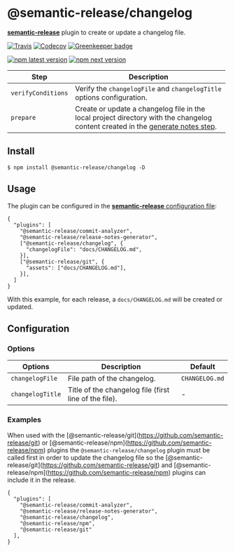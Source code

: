 <span class="citation" data-cites="semantic-release/changelog">@semantic-release/changelog</span>
=================================================================================================

[**semantic-release**](https://github.com/semantic-release/semantic-release) plugin to create or update a changelog file.

[![Travis](https://img.shields.io/travis/semantic-release/changelog.svg)](https://travis-ci.org/semantic-release/changelog) [![Codecov](https://img.shields.io/codecov/c/github/semantic-release/changelog.svg)](https://codecov.io/gh/semantic-release/changelog) [![Greenkeeper badge](https://badges.greenkeeper.io/semantic-release/changelog.svg)](https://greenkeeper.io/)

[![npm latest version](https://img.shields.io/npm/v/@semantic-release/changelog/latest.svg)](https://www.npmjs.com/package/@semantic-release/changelog) [![npm next version](https://img.shields.io/npm/v/@semantic-release/changelog/next.svg)](https://www.npmjs.com/package/@semantic-release/changelog)

<table style="width:99%;"><colgroup><col style="width: 9%" /><col style="width: 90%" /></colgroup><thead><tr class="header"><th>Step</th><th>Description</th></tr></thead><tbody><tr class="odd"><td><code>verifyConditions</code></td><td>Verify the <code>changelogFile</code> and <code>changelogTitle</code> options configuration.</td></tr><tr class="even"><td><code>prepare</code></td><td>Create or update a changelog file in the local project directory with the changelog content created in the <a href="https://github.com/semantic-release/semantic-release#release-steps">generate notes step</a>.</td></tr></tbody></table>

Install
-------

    $ npm install @semantic-release/changelog -D

Usage
-----

The plugin can be configured in the [**semantic-release** configuration file](https://github.com/semantic-release/semantic-release/blob/caribou/docs/usage/configuration.md#configuration):

    {
      "plugins": [
        "@semantic-release/commit-analyzer",
        "@semantic-release/release-notes-generator",
        ["@semantic-release/changelog", {
          "changelogFile": "docs/CHANGELOG.md",
        }],
        ["@semantic-release/git", {
          "assets": ["docs/CHANGELOG.md"],
        }],
      ]
    }

With this example, for each release, a `docs/CHANGELOG.md` will be created or updated.

Configuration
-------------

### Options

<table><thead><tr class="header"><th>Options</th><th>Description</th><th>Default</th></tr></thead><tbody><tr class="odd"><td><code>changelogFile</code></td><td>File path of the changelog.</td><td><code>CHANGELOG.md</code></td></tr><tr class="even"><td><code>changelogTitle</code></td><td>Title of the changelog file (first line of the file).</td><td>-</td></tr></tbody></table>

### Examples

When used with the <span class="citation" data-cites="semantic-release/git">\[@semantic-release/git\]</span>(https://github.com/semantic-release/git) or <span class="citation" data-cites="semantic-release/npm">\[@semantic-release/npm\]</span>(https://github.com/semantic-release/npm) plugins the `@semantic-release/changelog` plugin must be called first in order to update the changelog file so the <span class="citation" data-cites="semantic-release/git">\[@semantic-release/git\]</span>(https://github.com/semantic-release/git) and <span class="citation" data-cites="semantic-release/npm">\[@semantic-release/npm\]</span>(https://github.com/semantic-release/npm) plugins can include it in the release.

    {
      "plugins": [
        "@semantic-release/commit-analyzer",
        "@semantic-release/release-notes-generator",
        "@semantic-release/changelog",
        "@semantic-release/npm",
        "@semantic-release/git"
      ],
    }
